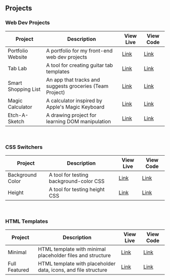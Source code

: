 ## Projects

### Web Dev Projects

| Project             | Description                                              | View Live                                           | View Code                                                             |
| ------------------- | -------------------------------------------------------- | --------------------------------------------------- | --------------------------------------------------------------------- |
| Portfolio Website   | A portfolio for my front-end web dev projects            | [Link](https://andrewdent.dev)                      | [Link](https://github.com/andentx/front-end-portfolio)                |
| Tab Lab             | A tool for creating guitar tab templates                 | [Link](https://tab-lab.vercel.app)                  | [Link](https://github.com/andentx/tab-lab)                            |
| Smart Shopping List | An app that tracks and suggests groceries (Team Project) | [Link](https://tcl-46-smart-shopping-list.web.app/) | [Link](https://github.com/the-collab-lab/tcl-46-smart-shopping-list/) |
| Magic Calculator    | A calculator inspired by Apple's Magic Keyboard          | [Link](https://andentx.github.io/magic-calculator/) | [Link](https://github.com/andentx/magic-calculator)                   |
| Etch-A-Sketch       | A drawing project for learning DOM manipulation          | [Link](https://andentx.github.io/etch-a-sketch/)    | [Link](https://github.com/andentx/etch-a-sketch)                      |

<br>

### CSS Switchers

| Project          | Description                             | View Live                                                            | View Code                                                            |
| ---------------- | --------------------------------------- | -------------------------------------------------------------------- | -------------------------------------------------------------------- |
| Background Color | A tool for testing background-color CSS | [Link](https://andentx.github.io/css-switcher-background-color/)     | [Link](https://github.com/andentx/css-switcher-background-color)     |
| Height           | A tool for testing height CSS           | [Link](https://andentx.github.io/css-switcher-html-and-body-height/) | [Link](https://github.com/andentx/css-switcher-html-and-body-height) |

<br>

### HTML Templates

| Project       | Description                                                    | View Live                                                   | View Code                                                   |
| ------------- | -------------------------------------------------------------- | ----------------------------------------------------------- | ----------------------------------------------------------- |
| Minimal       | HTML template with minimal placeholder files and structure     | [Link](https://andentx.github.io/html-boilerplate-minimal/) | [Link](https://github.com/andentx/html-boilerplate-minimal) |
| Full Featured | HTML template with placeholder data, icons, and file structure | [Link](https://andentx.github.io/html-boilerplate-full/)    | [Link](https://github.com/andentx/html-boilerplate-full)    |

<br>
